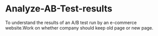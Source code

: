 # Analyze-AB-Test-results
To understand the results of an A/B test run by an e-commerce website.Work on whether company should keep old page or new page.
